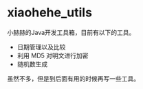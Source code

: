 # xiaohehe_utils

小赫赫的Java开发工具箱，目前有以下的工具。

- 日期管理以及比较
- 利用 MD5 对明文进行加密
- 随机数生成

虽然不多，但是到后面有用的时候再写一些工具。
